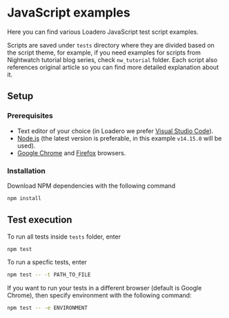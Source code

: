 # JavaScript examples

Here you can find various Loadero JavaScript test script examples.

Scripts are saved under `tests` directory where they are divided based on the
script theme, for example, if you need examples for scripts from Nightwatch
tutorial blog series, check `nw_tutorial` folder. Each script also references
original article so you can find more detailed explanation about it.

## Setup

### Prerequisites

- Text editor of your choice (in Loadero we prefer
  [Visual Studio Code](https://code.visualstudio.com/)).
- [Node.js](https://nodejs.org/) (the latest version is preferable, in this
  example `v14.15.0` will be used).
- [Google Chrome](https://www.google.com/chrome/) and
  [Firefox](https://www.mozilla.org/en-US/firefox/new/) browsers.

### Installation

Download NPM dependencies with the following command

```bash
npm install
```

## Test execution

To run all tests inside `tests` folder, enter

```bash
npm test
```

To run a specfic tests, enter

```bash
npm test -- -t PATH_TO_FILE
```

If you want to run your tests in a different browser (default is Google Chrome),
then specify environment with the following command:

```bash
npm test -- -e ENVIRONMENT
```
